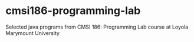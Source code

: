 # cmsi186-programming-lab
Selected java programs from CMSI 186: Programming Lab course at Loyola Marymount University
